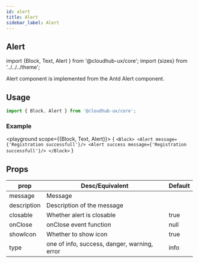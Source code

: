 ```yaml
---
id: alert
title: Alert
sidebar_label: Alert
---
```


## Alert

import {Block, Text, Alert } from '@cloudhub-ux/core';
import {sizes} from '../../../theme';

Alert component is implemented from the Antd Alert component.

## Usage

```js
import { Block, Alert } from '@cloudhub-ux/core';
```

### Example

<playground scope={{Block, Text, Alert}}>
{
`<Block> <Alert message={'Registration successfull'}/> <Alert success message={'Registration successfull'}/> </Block>`
}
</playground>

## Props

<Block>
    <table>
        <thead>
            <tr><th>prop</th><th>Desc/Equivalent</th><th>Default</th></tr>
        </thead>
        <tbody>
            <tr><td>message</td><td>Message</td><td></td></tr>
            <tr><td>description</td><td>Description of the message</td><td></td></tr>
            <tr><td>closable</td><td>Whether alert is closable</td><td>true</td></tr>
            <tr><td>onClose</td><td>onClose event function</td><td>null</td></tr>
            <tr><td>showIcon</td><td>Whether to show icon</td><td>true</td></tr>
            <tr><td>type</td><td>one of info, success, danger, warning, error  </td><td>info</td></tr>
        </tbody>
    </table>
</Block>
